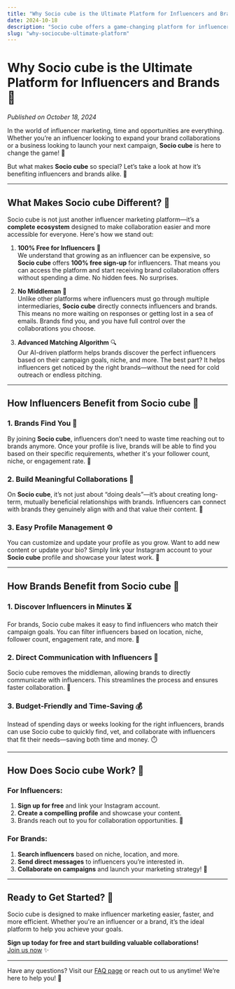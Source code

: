 ```yaml
---
title: "Why Socio cube is the Ultimate Platform for Influencers and Brands 🚀"
date: 2024-10-18
description: "Socio cube offers a game-changing platform for influencers and brands. Discover how it works and how you can benefit today!"
slug: "why-sociocube-ultimate-platform"
---
```


# Why Socio cube is the Ultimate Platform for Influencers and Brands 🚀

*Published on October 18, 2024*

In the world of influencer marketing, time and opportunities are everything. Whether you’re an influencer looking to expand your brand collaborations or a business looking to launch your next campaign, **Socio cube** is here to change the game! 🎯

But what makes **Socio cube** so special? Let’s take a look at how it’s benefiting influencers and brands alike. 🌟

---

## What Makes Socio cube Different? 🤔

Socio cube is not just another influencer marketing platform—it’s a **complete ecosystem** designed to make collaboration easier and more accessible for everyone. Here's how we stand out:

1. **100% Free for Influencers** 💸  
   We understand that growing as an influencer can be expensive, so **Socio cube** offers **100% free sign-up** for influencers. That means you can access the platform and start receiving brand collaboration offers without spending a dime. No hidden fees. No surprises.

2. **No Middleman** 🛑  
   Unlike other platforms where influencers must go through multiple intermediaries, **Socio cube** directly connects influencers and brands. This means no more waiting on responses or getting lost in a sea of emails. Brands find you, and you have full control over the collaborations you choose.

3. **Advanced Matching Algorithm** 🔍  
   Our AI-driven platform helps brands discover the perfect influencers based on their campaign goals, niche, and more. The best part? It helps influencers get noticed by the right brands—without the need for cold outreach or endless pitching.

---

## How Influencers Benefit from Socio cube 🌟

### 1. Brands Find You 📩
By joining **Socio cube**, influencers don’t need to waste time reaching out to brands anymore. Once your profile is live, brands will be able to find you based on their specific requirements, whether it's your follower count, niche, or engagement rate. 💬

### 2. Build Meaningful Collaborations 💼
On **Socio cube**, it’s not just about “doing deals”—it’s about creating long-term, mutually beneficial relationships with brands. Influencers can connect with brands they genuinely align with and that value their content. 🌱

### 3. Easy Profile Management ⚙️
You can customize and update your profile as you grow. Want to add new content or update your bio? Simply link your Instagram account to your **Socio cube** profile and showcase your latest work. 📸

---

## How Brands Benefit from Socio cube 🚀

### 1. Discover Influencers in Minutes ⏳
For brands, Socio cube makes it easy to find influencers who match their campaign goals. You can filter influencers based on location, niche, follower count, engagement rate, and more. 🧐

### 2. Direct Communication with Influencers 📲
Socio cube removes the middleman, allowing brands to directly communicate with influencers. This streamlines the process and ensures faster collaboration. 🤝

### 3. Budget-Friendly and Time-Saving 💰
Instead of spending days or weeks looking for the right influencers, brands can use Socio cube to quickly find, vet, and collaborate with influencers that fit their needs—saving both time and money. ⏱️

---

## How Does Socio cube Work? 🔄

### For Influencers:
1. **Sign up for free** and link your Instagram account.
2. **Create a compelling profile** and showcase your content.
3. Brands reach out to you for collaboration opportunities. 🎯

### For Brands:
1. **Search influencers** based on niche, location, and more.
2. **Send direct messages** to influencers you’re interested in.
3. **Collaborate on campaigns** and launch your marketing strategy! 🚀

---

## Ready to Get Started? 🚀

Socio cube is designed to make influencer marketing easier, faster, and more efficient. Whether you're an influencer or a brand, it’s the ideal platform to help you achieve your goals.

**Sign up today for free and start building valuable collaborations!**  
[Join us now](https://sociocube.com/register) ✨

---

Have any questions? Visit our [FAQ page](https://sociocube.com/faqs) or reach out to us anytime! We’re here to help you! 💬
